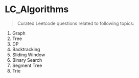 # LC_Algorithms
> Curated Leetcode questions related to following topics:

1. Graph 
2. Tree
3. DP
4. Backtracking
5. Sliding Window
6. Binary Search
7. Segment Tree
8. Trie
